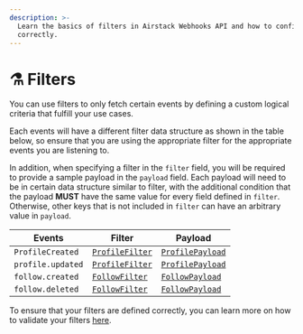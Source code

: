 ```yaml
---
description: >-
  Learn the basics of filters in Airstack Webhooks API and how to configure it
  correctly.
---
```


# ⚗️ Filters

You can use filters to only fetch certain events by defining a custom logical criteria that fulfill your use cases.

Each events will have a different filter data structure as shown in the table below, so ensure that you are using the appropriate filter for the appropriate events you are listening to.

In addition, when specifying a filter in the `filter` field, you will be required to provide a sample payload in the `payload` field. Each payload will need to be in certain data structure similar to filter, with the additional condition that the payload **MUST** have the same value for every field defined in `filter`. Otherwise, other keys that is not included in `filter` can have an arbitrary value in `payload`.

| Events            | Filter                                        | Payload                                          |
| ----------------- | --------------------------------------------- | ------------------------------------------------ |
| `ProfileCreated`  | [`ProfileFilter`](../filter/profilefilter.md) | [`ProfilePayload`](../payload/profilepayload.md) |
| `profile.updated` | [`ProfileFilter`](../filter/profilefilter.md) | [`ProfilePayload`](../payload/profilepayload.md) |
| `follow.created`  | [`FollowFilter`](../filter/followfilter.md)   | [`FollowPayload`](../payload/followpayload.md)   |
| `follow.deleted`  | [`FollowFilter`](../filter/followfilter.md)   | [`FollowPayload`](../payload/followpayload.md)   |

To ensure that your filters are defined correctly, you can learn more on how to validate your filters [here](../../guides/webhooks/managing-webhooks.md#validating-filter-configuration).
